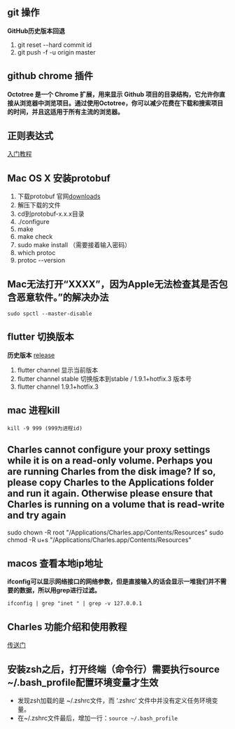 ## git 操作
**GitHub历史版本回退**
1. git reset --hard commit id
2. git push -f -u origin master

## github chrome 插件
**Octotree 是一个 Chrome 扩展，用来显示 Github 项目的目录结构，它允许你直接从浏览器中浏览项目。通过使用Octotree，你可以减少花费在下载和搜索项目的时间，并且这适用于所有主流的浏览器。**

## 正则表达式
[入门教程](https://deerchao.cn/tutorials/regex/regex-1.htm)

## Mac OS X 安装protobuf
1. 下载protobuf 官网[downloads](https://developers.google.com/protocol-buffers/docs/downloads)
2. 解压下载的文件
3. cd到protobuf-x.x.x目录
4. ./configure
5. make
6. make check
7. sudo make install （需要接着输入密码）
8. which protoc
9. protoc --version

## Mac无法打开“XXXX”，因为Apple无法检查其是否包含恶意软件。”的解决办法
```
sudo spctl --master-disable
```

## flutter 切换版本
**历史版本**
[release](https://flutter.dev/docs/development/tools/sdk/releases?tab=macos)
1. flutter channel 显示当前版本
2. flutter channel stable 切换版本到stable / 1.9.1+hotfix.3 版本号
3. flutter channel 1.9.1+hotfix.3 

## mac 进程kill 
```
kill -9 999 (999为进程id)
```

## Charles cannot configure your proxy settings while it is on a read-only volume. Perhaps you are running Charles from the disk image? If so, please copy Charles to the Applications folder and run it again. Otherwise please ensure that Charles is running on a volume that is read-write and try again
sudo chown -R root "/Applications/Charles.app/Contents/Resources"
sudo chmod -R u+s "/Applications/Charles.app/Contents/Resources"

## macos 查看本地ip地址
**ifconfig可以显示网络接口的网络参数，但是直接输入的话会显示一堆我们并不需要的数据，所以用grep进行过滤。**
```
ifconfig | grep "inet " | grep -v 127.0.0.1
```

## Charles 功能介绍和使用教程
[传送门](https://juejin.im/post/5b8350b96fb9a019d9246c4c)

## 安装zsh之后，打开终端（命令行）需要执行source ~/.bash_profile配置环境变量才生效
* 发现zsh加载的是 ~/.zshrc文件，而 ‘.zshrc’ 文件中并没有定义任务环境变量。
* 在~/.zshrc文件最后，增加一行：`source ~/.bash_profile`